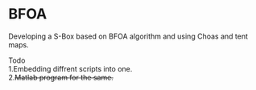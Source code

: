 # BFOA
Developing a S-Box based on BFOA algorithm and using Choas and tent maps.<br />

Todo<br />
1.Embedding  diffrent scripts into one.<br />
2.<del>Matlab program for the same.<br /></del>
